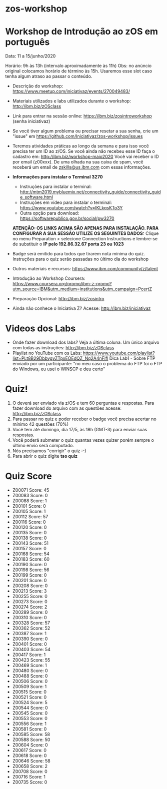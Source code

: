 # zos-workshop
# Workshop de Introdução ao zOS em português

Data: 11 a 15/junho/2020

Horário: 9h às 13h (intervalo aproximadamente às 11h)
Obs: no anúncio original colocamos horário de término às 15h. Usaremos esse slot caso tenha algum atraso ao passar o conteúdo. 

* Descrição do workshop: https://www.meetup.com/iniciativaz/events/270049483/

* Materiais utilizados e labs utilizados durante o workshop: http://ibm.biz/zOSclass

* Link para entrar na sessão online: https://ibm.biz/zosintroworkshop (senha iniciativaz) 

* Se você tiver algum problema ou precisar resetar a sua senha, crie um "issue" em https://github.com/Iniciativaz/zos-workshop/issues    

* Teremos atividades práticas ao longo da semana e para isso você precisa ter um ID ao z/OS. 
Se você ainda não recebeu esse ID faça o cadastro em: http://ibm.biz/workshop-maio2020
Você vai receber o ID por email (z00xxx). 
De uma olhada na sua caixa de spam, você receberá um email de zskills@us.ibm.com com essas informações.

* **Informações para instalar o Terminal 3270** 
   * Instruções para instalar o terminal: http://mtm2019.mybluemix.net/connectivity_guide/connectivity_guide_software.html 
   * Instruções em vídeo para instalar o terminal: https://www.youtube.com/watch?v=lKLkqsKTo3Y
   * Outra opção para download: https://softwarepublico.gov.br/social/pw3270
   
   **ATENÇÃO: OS LINKS ACIMA SÃO APENAS PARA INSTALAÇÃO. PARA CONFIGURAR A SUA SESSÃO UTILIZE OS SEGUINTES DADOS:** 
   Clique no menu Preparation > selecione Connection Instructions e lembre-se de substituir o **IP pelo 192.86.32.67 porta 23 ou 1023**
   
* Badge será emitido para todos que tirarem nota mínima do quiz. Instruções para o quiz serão passadas no último dia do workshop

* Outros materiais e recursos: https://www.ibm.com/community/z/talent
* Introdução ao Workshop Coursera: https://www.coursera.org/promo/ibm-z-promo?utm_source=IBM&utm_medium=institutions&utm_campaign=PcertZ 
* Preparação Opcional: http://ibm.biz/zosintro 

* Ainda não conhece o Iniciativa Z? Acesse: http://ibm.biz/iniciativaz

# Videos dos Labs
* Onde fazer download dos labs? Veja a última coluna. Um único arquivo com todas as instruções: http://ibm.biz/zOSclass
* Playlist no YouTube com os Labs: https://www.youtube.com/playlist?list=PLt8B29DbbvgvZTpxEOEdQZ_Nq2A4nFifl
Dica Lab1 - Sobre FTP enviado por um participante: "no meu caso o problema do FTP foi o FTP do Windows, eu usei o WINSCP e deu certo"

# Quiz!

1. O deverá ser enviado via z/OS e tem 60 perguntas e respostas. Para fazer download do arquivo com as questões acesse: http://ibm.biz/zOSclass
2. Para passar no quiz e poder receber o badge você precisa acertar no mínimo 42 questões (70%)
3. Você tem até domingo, dia 17/5, às 18h (GMT-3) para enviar suas respostas. 
4. Você poderá submeter o quiz quantas vezes quizer porém sempre o último envio será computado.
5. Nós precisamos "corrigir" o quiz :-)  
6. Para abrir o quiz digite **tso quiz**

# Quiz Score

* Z00071 Score: 45
* Z00083 Score: 0
* Z00088 Score: 1
* Z00101 Score: 0
* Z00105 Score: 1
* Z00112 Score: 57
* Z00116 Score: 0
* Z00120 Score: 0
* Z00135 Score: 0
* Z00138 Score: 0
* Z00143 Score: 51
* Z00157 Score: 0
* Z00168 Score: 54
* Z00183 Score: 60
* Z00190 Score: 0
* Z00198 Score: 56
* Z00199 Score: 0
* Z00201 Score: 0
* Z00208 Score: 0
* Z00213 Score: 3
* Z00255 Score: 0
* Z00273 Score: 0
* Z00274 Score: 2
* Z00289 Score: 0
* Z00310 Score: 0
* Z00328 Score: 57
* Z00362 Score: 52
* Z00387 Score: 1
* Z00390 Score: 0
* Z00401 Score: 0
* Z00403 Score: 54
* Z00417 Score: 1
* Z00423 Score: 55
* Z00469 Score: 1
* Z00480 Score: 0
* Z00488 Score: 0
* Z00506 Score: 0
* Z00509 Score: 1
* Z00515 Score: 0
* Z00521 Score: 0
* Z00524 Score: 5
* Z00544 Score: 0
* Z00545 Score: 0
* Z00553 Score: 0
* Z00556 Score: 1
* Z00581 Score: 0
* Z00585 Score: 58
* Z00588 Score: 50
* Z00604 Score: 0
* Z00617 Score: 0
* Z00618 Score: 0
* Z00646 Score: 58
* Z00658 Score: 2
* Z00708 Score: 0
* Z00716 Score: 1
* Z00735 Score: 0
